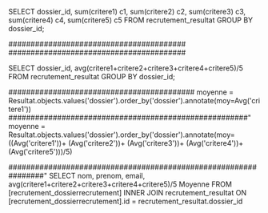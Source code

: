 SELECT dossier_id, sum(critere1) c1, sum(critere2) c2,  sum(critere3) c3,  sum(critere4) c4,  sum(critere5) c5 
FROM recrutement_resultat
GROUP BY dossier_id;

########################################
########################################

SELECT dossier_id, avg(critere1+critere2+critere3+critere4+critere5)/5 
FROM recrutement_resultat
GROUP BY dossier_id;

##########################################
 moyenne = Resultat.objects.values('dossier').order_by('dossier').annotate(moy=Avg('critere1'))
######################################################"
 moyenne = Resultat.objects.values('dossier').order_by('dossier').annotate(moy=((Avg('critere1'))+ (Avg('critere2'))+ (Avg('critere3'))+ (Avg('critere4'))+ (Avg('critere5')))/5)

################################################################"
SELECT nom, prenom, email, avg(critere1+critere2+critere3+critere4+critere5)/5 Moyenne
FROM [recrutement_dossierrecrutement] 
INNER JOIN recrutement_resultat
ON [recrutement_dossierrecrutement].id = recrutement_resultat.dossier_id
